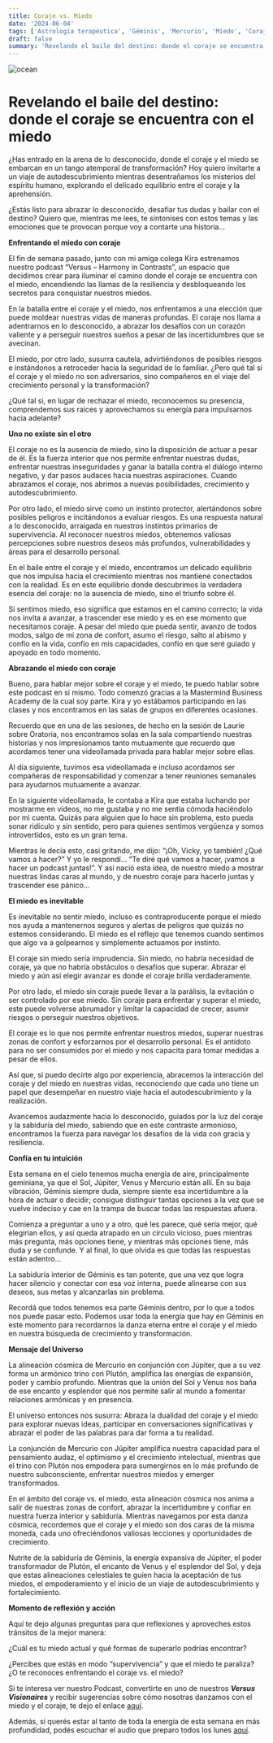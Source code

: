 ```yaml
---
title: Coraje vs. Miedo
date: '2024-06-04'
tags: ['Astrología terapéutica', 'Géminis', 'Mercurio', 'Miedo', 'Coraje', 'Venus', 'Júpiter']
draft: false
summary: 'Revelando el baile del destino: donde el coraje se encuentra con el miedo'
---
```


<Image alt="ocean" src="/static/images/Blog/Tiempo-consciente/coraje.jpg" width={850} height={550} />

# Revelando el baile del destino: donde el coraje se encuentra con el miedo

¿Has entrado en la arena de lo desconocido, donde el coraje y el miedo se embarcan en un tango atemporal de transformación? Hoy quiero invitarte a un viaje de autodescubrimiento mientras desentrañamos los misterios del espíritu humano, explorando el delicado equilibrio entre el coraje y la aprehensión.

¿Estás listo para abrazar lo desconocido, desafiar tus dudas y bailar con el destino? Quiero que, mientras me lees, te sintonises con estos temas y las emociones que te provocan porque voy a contarte una historia…

**Enfrentando el miedo con coraje**

El fin de semana pasado, junto con mi amiga colega Kira estrenamos nuestro podcast “Versus – Harmony in Contrasts”, un espacio que decidimos crear para iluminar el camino donde el coraje se encuentra con el miedo, encendiendo las llamas de la resiliencia y desbloqueando los secretos para conquistar nuestros miedos.

En la batalla entre el coraje y el miedo, nos enfrentamos a una elección que puede moldear nuestras vidas de maneras profundas. El coraje nos llama a adentrarnos en lo desconocido, a abrazar los desafíos con un corazón valiente y a perseguir nuestros sueños a pesar de las incertidumbres que se avecinan.

El miedo, por otro lado, susurra cautela, advirtiéndonos de posibles riesgos e instándonos a retroceder hacia la seguridad de lo familiar. ¿Pero qué tal si el coraje y el miedo no son adversarios, sino compañeros en el viaje del crecimiento personal y la transformación?

¿Qué tal si, en lugar de rechazar el miedo, reconocemos su presencia, comprendemos sus raíces y aprovechamos su energía para impulsarnos hacia adelante?

**Uno no existe sin el otro**

El coraje no es la ausencia de miedo, sino la disposición de actuar a pesar de él. Es la fuerza interior que nos permite enfrentar nuestras dudas, enfrentar nuestras inseguridades y ganar la batalla contra el diálogo interno negativo, y dar pasos audaces hacia nuestras aspiraciones. Cuando abrazamos el coraje, nos abrimos a nuevas posibilidades, crecimiento y autodescubrimiento.

Por otro lado, el miedo sirve como un instinto protector, alertándonos sobre posibles peligros e incitándonos a evaluar riesgos. Es una respuesta natural a lo desconocido, arraigada en nuestros instintos primarios de supervivencia. Al reconocer nuestros miedos, obtenemos valiosas percepciones sobre nuestros deseos más profundos, vulnerabilidades y áreas para el desarrollo personal.

En el baile entre el coraje y el miedo, encontramos un delicado equilibrio que nos impulsa hacia el crecimiento mientras nos mantiene conectados con la realidad. Es en este equilibrio donde descubrimos la verdadera esencia del coraje: no la ausencia de miedo, sino el triunfo sobre él.

Si sentimos miedo, eso significa que estamos en el camino correcto; la vida nos invita a avanzar, a trascender ese miedo y es en ese momento que necesitamos coraje. A pesar del miedo que pueda sentir, avanzo de todos modos, salgo de mi zona de confort, asumo el riesgo, salto al abismo y confío en la vida, confío en mis capacidades, confío en que seré guiado y apoyado en todo momento.

**Abrazando el miedo con coraje**

Bueno, para hablar mejor sobre el coraje y el miedo, te puedo hablar sobre este podcast en sí mismo. Todo comenzó gracias a la Mastermind Business Academy de la cual soy parte. Kira y yo estábamos participando en las clases y nos encontramos en las salas de grupos en diferentes ocasiones.

Recuerdo que en una de las sesiones, de hecho en la sesión de Laurie sobre Oratoria, nos encontramos solas en la sala compartiendo nuestras historias y nos impresionamos tanto mutuamente que recuerdo que acordamos tener una videollamada privada para hablar mejor sobre ellas.

Al día siguiente, tuvimos esa videollamada e incluso acordamos ser compañeras de responsabilidad y comenzar a tener reuniones semanales para ayudarnos mutuamente a avanzar.

En la siguiente videollamada, le contaba a Kira que estaba luchando por mostrarme en videos, no me gustaba y no me sentía cómoda haciéndolo por mi cuenta. Quizás para alguien que lo hace sin problema, esto pueda sonar ridículo y sin sentido, pero para quienes sentimos vergüenza y somos introvertidos, esto es un gran tema.

Mientras le decía esto, casi gritando, me dijo: “¡Oh, Vicky, yo también! ¿Qué vamos a hacer?” Y yo le respondí... “Te diré qué vamos a hacer, ¡vamos a hacer un podcast juntas!”. Y así nació esta idea, de nuestro miedo a mostrar nuestras lindas caras al mundo, y de nuestro coraje para hacerlo juntas y trascender ese pánico...

**El miedo es inevitable**

Es inevitable no sentir miedo, incluso es contraproducente porque el miedo nos ayuda a mantenernos seguros y alertas de peligros que quizás no estemos considerando. El miedo es el reflejo que tenemos cuando sentimos que algo va a golpearnos y simplemente actuamos por instinto.

El coraje sin miedo sería imprudencia. Sin miedo, no habría necesidad de coraje, ya que no habría obstáculos o desafíos que superar. Abrazar el miedo y aún así elegir avanzar es donde el coraje brilla verdaderamente.

Por otro lado, el miedo sin coraje puede llevar a la parálisis, la evitación o ser controlado por ese miedo. Sin coraje para enfrentar y superar el miedo, este puede volverse abrumador y limitar la capacidad de crecer, asumir riesgos o perseguir nuestros objetivos.

El coraje es lo que nos permite enfrentar nuestros miedos, superar nuestras zonas de confort y esforzarnos por el desarrollo personal. Es el antídoto para no ser consumidos por el miedo y nos capacita para tomar medidas a pesar de ellos.

Así que, si puedo decirte algo por experiencia, abracemos la interacción del coraje y del miedo en nuestras vidas, reconociendo que cada uno tiene un papel que desempeñar en nuestro viaje hacia el autodescubrimiento y la realización.

Avancemos audazmente hacia lo desconocido, guiados por la luz del coraje y la sabiduría del miedo, sabiendo que en este contraste armonioso, encontramos la fuerza para navegar los desafíos de la vida con gracia y resiliencia.

**Confía en tu intuición**

Esta semana en el cielo tenemos mucha energía de aire, principalmente geminiana, ya que el Sol, Júpiter, Venus y Mercurio están allí. En su baja vibración, Géminis siempre duda, siempre siente esa incertidumbre a la hora de actuar o decidir; consigue distinguir tantas opciones a la vez que se vuelve indeciso y cae en la trampa de buscar todas las respuestas afuera.

Comienza a preguntar a uno y a otro, qué les parece, qué sería mejor, qué elegirían ellos, y así queda atrapado en un círculo vicioso, pues mientras más pregunta, más opciones tiene, y mientras más opciones tiene, más duda y se confunde. Y al final, lo que olvida es que todas las respuestas están adentro…

La sabiduría interior de Géminis es tan potente, que una vez que logra hacer silencio y conectar con esa voz interna, puede alinearse con sus deseos, sus metas y alcanzarlas sin problema.

Recordá que todos tenemos esa parte Géminis dentro, por lo que a todos nos puede pasar esto. Podemos usar toda la energía que hay en Géminis en este momento para recordarnos la danza eterna entre el coraje y el miedo en nuestra búsqueda de crecimiento y transformación.

**Mensaje del Universo**

La alineación cósmica de Mercurio en conjunción con Júpiter, que a su vez forma un armónico trino con Plutón, amplifica las energías de expansión, poder y cambio profundo. Mientras que la unión del Sol y Venus nos baña de ese encanto y esplendor que nos permite salir al mundo a fomentar relaciones armónicas y en presencia.

El universo entonces nos susurra: Abraza la dualidad del coraje y el miedo para explorar nuevas ideas, participar en conversaciones significativas y abrazar el poder de las palabras para dar forma a tu realidad.

La conjunción de Mercurio con Júpiter amplifica nuestra capacidad para el pensamiento audaz, el optimismo y el crecimiento intelectual, mientras que el trino con Plutón nos empodera para sumergirnos en lo más profundo de nuestro subconsciente, enfrentar nuestros miedos y emerger transformados.

En el ámbito del coraje vs. el miedo, esta alineación cósmica nos anima a salir de nuestras zonas de confort, abrazar la incertidumbre y confiar en nuestra fuerza interior y sabiduría. Mientras navegamos por esta danza cósmica, recordemos que el coraje y el miedo son dos caras de la misma moneda, cada uno ofreciéndonos valiosas lecciones y oportunidades de crecimiento.

Nutrite de la sabiduría de Géminis, la energía expansiva de Júpiter, el poder transformador de Plutón, el encanto de Venus y el esplendor del Sol, y deja que estas alineaciones celestiales te guíen hacia la aceptación de tus miedos, el empoderamiento y el inicio de un viaje de autodescubrimiento y fortalecimiento.

**Momento de reflexión y acción**

Aquí te dejo algunas preguntas para que reflexiones y aproveches estos tránsitos de la mejor manera:

¿Cuál es tu miedo actual y qué formas de superarlo podrías encontrar?

¿Percibes que estás en modo “supervivencia” y que el miedo te paraliza? ¿O te reconoces enfrentando el coraje vs. el miedo?

Si te interesa ver nuestro Podcast, convertirte en uno de nuestros **_Versus Visionaires_** y recibir sugerencias sobre cómo nosotras danzamos con el miedo y el coraje, te dejo el enlace [aquí](https://www.youtube.com/watch?v=tvyhW61Aluk&ab_channel=KiraEast).

Además, si querés estar al tanto de toda la energía de esta semana en más profundidad, podés escuchar el audio que preparo todos los lunes [aquí](https://t.me/+FAsF6NBDMnU5NDQ8).
